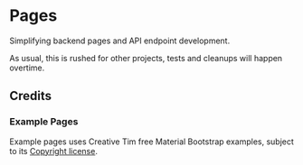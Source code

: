 # Pages

Simplifying backend pages and API endpoint development.

As usual, this is rushed for other projects, tests and cleanups will happen overtime.

## Credits

### Example Pages

Example pages uses Creative Tim free Material Bootstrap examples, subject to its [Copyright license](https://github.com/creativetimofficial/material-dashboard/blob/master/LICENSE.md).

